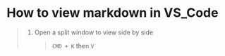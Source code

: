 # How to view markdown in VS_Code

> 1.  Open a split window to view side by side
>     > `CMD + K` then `V`
